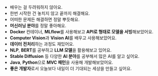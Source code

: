 - 배우는 걸 두려워하지 않아요.
- 한번 시작한 건 놓치지 않고 끝까지 해결해요.
- 어떠한 문제든 해결하면 정말 뿌듯해요.
- **머신러닝 분야**를 정말 좋아해요.
- **Docker** 컨테이너, **MLflow**를 사용해보고 **API로 형태로 모델을 서빙**해보았어요.
- **Computer Vision**과 **Vision AI**를 배우고 사용해보았어요.
- **데이터 전처리**하는 과정도 재밌어요.
- **NLP**, **BERT**를 공부하고 **LLM 모델**을 활용해보고 있어요.
- **Stable Diffusion** 등 다양한 **AI 분야**를 공부해서 많은 AI를 알고 싶어요.
- **Java**, **Python**으로 **MVC 패턴**을 사용해 개발해보았어요.
- **좋은 개발자**로서 오늘보다 내일이 더 기대되는 세상을 만들고 싶어요.
